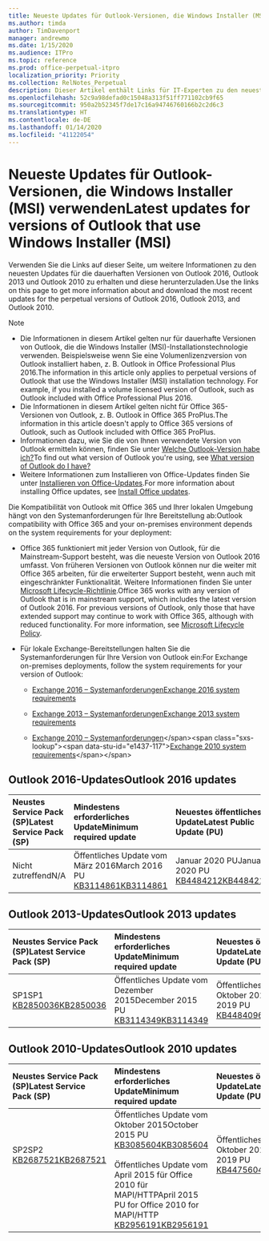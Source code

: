 ```yaml
---
title: Neueste Updates für Outlook-Versionen, die Windows Installer (MSI) verwenden
ms.author: timda
author: TimDavenport
manager: andrewmo
ms.date: 1/15/2020
ms.audience: ITPro
ms.topic: reference
ms.prod: office-perpetual-itpro
localization_priority: Priority
ms.collection: RelNotes_Perpetual
description: Dieser Artikel enthält Links für IT-Experten zu den neuesten Updateinformationen für dauerhafte Versionen von Outlook 2016, Outlook 2013 und Outlook 2010
ms.openlocfilehash: 52c9a98defad0c15048a313f51ff771102cb9f65
ms.sourcegitcommit: 950a2b52345f7de17c16a94746760166b2c2d6c3
ms.translationtype: HT
ms.contentlocale: de-DE
ms.lasthandoff: 01/14/2020
ms.locfileid: "41122054"
---
```

# <a name="latest-updates-for-versions-of-outlook-that-use-windows-installer-msi"></a><span data-ttu-id="e1437-103">Neueste Updates für Outlook-Versionen, die Windows Installer (MSI) verwenden</span><span class="sxs-lookup"><span data-stu-id="e1437-103">Latest updates for versions of Outlook that use Windows Installer (MSI)</span></span>

<span data-ttu-id="e1437-104">Verwenden Sie die Links auf dieser Seite, um weitere Informationen zu den neuesten Updates für die dauerhaften Versionen von Outlook 2016, Outlook 2013 und Outlook 2010 zu erhalten und diese herunterzuladen.</span><span class="sxs-lookup"><span data-stu-id="e1437-104">Use the links on this page to get more information about and download the most recent updates for the perpetual versions of Outlook 2016, Outlook 2013, and Outlook 2010.</span></span>
  
> [!NOTE]
> - <span data-ttu-id="e1437-p101">Die Informationen in diesem Artikel gelten nur für dauerhafte Versionen von Outlook, die die Windows Installer (MSI)-Installationstechnologie verwenden. Beispielsweise wenn Sie eine Volumenlizenzversion von Outlook installiert haben, z. B. Outlook in Office Professional Plus 2016.</span><span class="sxs-lookup"><span data-stu-id="e1437-p101">The information in this article only applies to perpetual versions of Outlook that use the Windows Installer (MSI) installation technology. For example, if you installed a volume licensed version of Outlook, such as Outlook included with Office Professional Plus 2016.</span></span>
> - <span data-ttu-id="e1437-107">Die Informationen in diesem Artikel gelten nicht für Office 365-Versionen von Outlook, z. B. Outlook in Office 365 ProPlus.</span><span class="sxs-lookup"><span data-stu-id="e1437-107">The information in this article doesn't apply to Office 365 versions of Outlook, such as Outlook included with Office 365 ProPlus.</span></span>
> - <span data-ttu-id="e1437-108">Informationen dazu, wie Sie die von Ihnen verwendete Version von Outlook ermitteln können, finden Sie unter [Welche Outlook-Version habe ich?](https://support.office.com/article/b3a9568c-edb5-42b9-9825-d48d82b2257c)</span><span class="sxs-lookup"><span data-stu-id="e1437-108">To find out what version of Outlook you're using, see [What version of Outlook do I have?](https://support.office.com/article/b3a9568c-edb5-42b9-9825-d48d82b2257c)</span></span>
> - <span data-ttu-id="e1437-109">Weitere Informationen zum Installieren von Office-Updates finden Sie unter [Installieren von Office-Updates](https://support.office.com/article/2ab296f3-7f03-43a2-8e50-46de917611c5).</span><span class="sxs-lookup"><span data-stu-id="e1437-109">For more information about installing Office updates, see [Install Office updates](https://support.office.com/article/2ab296f3-7f03-43a2-8e50-46de917611c5).</span></span> 
  
<span data-ttu-id="e1437-110">Die Kompatibilität von Outlook mit Office 365 und Ihrer lokalen Umgebung hängt von den Systemanforderungen für Ihre Bereitstellung ab:</span><span class="sxs-lookup"><span data-stu-id="e1437-110">Outlook compatibility with Office 365 and your on-premises environment depends on the system requirements for your deployment:</span></span>
  
- <span data-ttu-id="e1437-p102">Office 365 funktioniert mit jeder Version von Outlook, für die Mainstream-Support besteht, was die neueste Version von Outlook 2016 umfasst. Von früheren Versionen von Outlook können nur die weiter mit Office 365 arbeiten, für die erweiterter Support besteht, wenn auch mit eingeschränkter Funktionalität. Weitere Informationen finden Sie unter [Microsoft Lifecycle-Richtlinie](https://support.microsoft.com/lifecycle).</span><span class="sxs-lookup"><span data-stu-id="e1437-p102">Office 365 works with any version of Outlook that is in mainstream support, which includes the latest version of Outlook 2016. For previous versions of Outlook, only those that have extended support may continue to work with Office 365, although with reduced functionality. For more information, see [Microsoft Lifecycle Policy](https://support.microsoft.com/lifecycle).</span></span>
    
- <span data-ttu-id="e1437-114">Für lokale Exchange-Bereitstellungen halten Sie die Systemanforderungen für Ihre Version von Outlook ein:</span><span class="sxs-lookup"><span data-stu-id="e1437-114">For Exchange on-premises deployments, follow the system requirements for your version of Outlook:</span></span>
    
  - [<span data-ttu-id="e1437-115">Exchange 2016 – Systemanforderungen</span><span class="sxs-lookup"><span data-stu-id="e1437-115">Exchange 2016 system requirements</span></span>](https://docs.microsoft.com/Exchange/plan-and-deploy/system-requirements)
    
  - [<span data-ttu-id="e1437-116">Exchange 2013 – Systemanforderungen</span><span class="sxs-lookup"><span data-stu-id="e1437-116">Exchange 2013 system requirements</span></span>](https://docs.microsoft.com/exchange/exchange-2013-system-requirements-exchange-2013-help)
    
  - <span data-ttu-id="e1437-117">[Exchange 2010 – Systemanforderungen](https://docs.microsoft.com/previous-versions/office/exchange-server-2010/aa996719(v=exchg.141))</span><span class="sxs-lookup"><span data-stu-id="e1437-117">[Exchange 2010 system requirements](https://docs.microsoft.com/previous-versions/office/exchange-server-2010/aa996719(v=exchg.141))</span></span>

   
## <a name="outlook-2016-updates"></a><span data-ttu-id="e1437-118">Outlook 2016-Updates</span><span class="sxs-lookup"><span data-stu-id="e1437-118">Outlook 2016 updates</span></span>

|<span data-ttu-id="e1437-119">**Neustes Service Pack (SP)**</span><span class="sxs-lookup"><span data-stu-id="e1437-119">**Latest Service Pack (SP)**</span></span>|<span data-ttu-id="e1437-120">**Mindestens erforderliches Update**</span><span class="sxs-lookup"><span data-stu-id="e1437-120">**Minimum required update**</span></span>|<span data-ttu-id="e1437-121">**Neuestes öffentliches Update**</span><span class="sxs-lookup"><span data-stu-id="e1437-121">**Latest Public Update (PU)**</span></span>|
|:-----|:-----|:-----|
|<span data-ttu-id="e1437-122">Nicht zutreffend</span><span class="sxs-lookup"><span data-stu-id="e1437-122">N/A</span></span>  <br/> |<span data-ttu-id="e1437-123">Öffentliches Update vom März 2016</span><span class="sxs-lookup"><span data-stu-id="e1437-123">March 2016 PU</span></span> <br/>[<span data-ttu-id="e1437-124">KB3114861</span><span class="sxs-lookup"><span data-stu-id="e1437-124">KB3114861</span></span>](https://support.microsoft.com/help/3114861) <br/> |<span data-ttu-id="e1437-125">Januar 2020 PU</span><span class="sxs-lookup"><span data-stu-id="e1437-125">January 2020 PU</span></span> <br/>[<span data-ttu-id="e1437-126">KB4484212</span><span class="sxs-lookup"><span data-stu-id="e1437-126">KB4484212</span></span>](https://support.microsoft.com/help/4484212) 

## <a name="outlook-2013-updates"></a><span data-ttu-id="e1437-127">Outlook 2013-Updates</span><span class="sxs-lookup"><span data-stu-id="e1437-127">Outlook 2013 updates</span></span>

|<span data-ttu-id="e1437-128">**Neustes Service Pack (SP)**</span><span class="sxs-lookup"><span data-stu-id="e1437-128">**Latest Service Pack (SP)**</span></span>|<span data-ttu-id="e1437-129">**Mindestens erforderliches Update**</span><span class="sxs-lookup"><span data-stu-id="e1437-129">**Minimum required update**</span></span>|<span data-ttu-id="e1437-130">**Neuestes öffentliches Update**</span><span class="sxs-lookup"><span data-stu-id="e1437-130">**Latest Public Update (PU)**</span></span>|
|:-----|:-----|:-----|
|<span data-ttu-id="e1437-131">SP1</span><span class="sxs-lookup"><span data-stu-id="e1437-131">SP1</span></span>  <br/>[<span data-ttu-id="e1437-132">KB2850036</span><span class="sxs-lookup"><span data-stu-id="e1437-132">KB2850036</span></span>](https://go.microsoft.com/fwlink/p/?LinkId=512538) <br/> |<span data-ttu-id="e1437-133">Öffentliches Update vom Dezember 2015</span><span class="sxs-lookup"><span data-stu-id="e1437-133">December 2015 PU</span></span> <br/>[<span data-ttu-id="e1437-134">KB3114349</span><span class="sxs-lookup"><span data-stu-id="e1437-134">KB3114349</span></span>](https://support.microsoft.com/kb/3114349) <br/> |<span data-ttu-id="e1437-135">Öffentliches Update vom Oktober 2019</span><span class="sxs-lookup"><span data-stu-id="e1437-135">October 2019 PU</span></span> <br/>[<span data-ttu-id="e1437-136">KB4484096</span><span class="sxs-lookup"><span data-stu-id="e1437-136">KB4484096</span></span>](https://support.microsoft.com/help/4484096)  |
   
## <a name="outlook-2010-updates"></a><span data-ttu-id="e1437-137">Outlook 2010-Updates</span><span class="sxs-lookup"><span data-stu-id="e1437-137">Outlook 2010 updates</span></span>

|<span data-ttu-id="e1437-138">**Neustes Service Pack (SP)**</span><span class="sxs-lookup"><span data-stu-id="e1437-138">**Latest Service Pack (SP)**</span></span>|<span data-ttu-id="e1437-139">**Mindestens erforderliches Update**</span><span class="sxs-lookup"><span data-stu-id="e1437-139">**Minimum required update**</span></span>|<span data-ttu-id="e1437-140">**Neuestes öffentliches Update**</span><span class="sxs-lookup"><span data-stu-id="e1437-140">**Latest Public Update (PU)**</span></span>|
|:-----|:-----|:-----|
|<span data-ttu-id="e1437-141">SP2</span><span class="sxs-lookup"><span data-stu-id="e1437-141">SP2</span></span> <br/>[<span data-ttu-id="e1437-142">KB2687521</span><span class="sxs-lookup"><span data-stu-id="e1437-142">KB2687521</span></span>](https://go.microsoft.com/fwlink/p/?LinkId=512542) <br><br><br><br/> |<span data-ttu-id="e1437-143">Öffentliches Update vom Oktober 2015</span><span class="sxs-lookup"><span data-stu-id="e1437-143">October 2015 PU</span></span> <br/> [<span data-ttu-id="e1437-144">KB3085604</span><span class="sxs-lookup"><span data-stu-id="e1437-144">KB3085604</span></span>](https://support.microsoft.com/kb/3085604) <br/><br/>  <span data-ttu-id="e1437-145">Öffentliches Update vom April 2015 für Office 2010 für MAPI/HTTP</span><span class="sxs-lookup"><span data-stu-id="e1437-145">April 2015 PU for Office 2010 for MAPI/HTTP</span></span> <br/> [<span data-ttu-id="e1437-146">KB2956191</span><span class="sxs-lookup"><span data-stu-id="e1437-146">KB2956191</span></span>](https://support.microsoft.com/help/2956191/april-14-2015-update-for-office-2010-kb2956191) <br/> |<span data-ttu-id="e1437-147">Öffentliches Update vom Oktober 2019</span><span class="sxs-lookup"><span data-stu-id="e1437-147">October 2019 PU</span></span> <br/>[<span data-ttu-id="e1437-148">KB4475604</span><span class="sxs-lookup"><span data-stu-id="e1437-148">KB4475604</span></span>](https://support.microsoft.com/help/4475604) <br><br><br><br/>|
   

